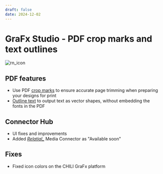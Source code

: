 ```yaml
---
draft: false
date: 2024-12-02
---
```


# GraFx Studio - PDF crop marks and text outlines

![rn_icon](/assets/icon-GraFx-Studio.svg)

<!-- more -->

## PDF features

- Use PDF [crop marks](/GraFx-Studio/guides/output/settings/#crop-marks) to ensure accurate page trimming when preparing your designs for print
- [Outline text](/GraFx-Studio/guides/output/settings/#outline-text) to output text as vector shapes, without embedding the fonts in the PDF

## Connector Hub

- UI fixes and improvements
- Added [*Relatial\_*](https://www.chili-publish.com/partner/relatial/) Media Connector as "Available soon"

## Fixes

- Fixed icon colors on the CHILI GraFx platform

